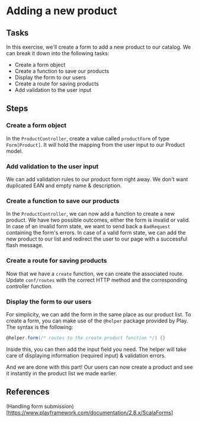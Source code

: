 # Adding a new product

## Tasks

In this exercise, we'll create a form to add a new product to our catalog.
We can break it down into the following tasks:

- Create a form object
- Create a function to save our products
- Display the form to our users
- Create a route for saving products
- Add validation to the user input

## Steps

### Create a form object

In the `ProductController`, create a value called `productForm` of type `Form[Product]`. It will hold the mapping from the user input to our Product model.

### Add validation to the user input

We can add validation rules to our product form right away. We don't want duplicated EAN and empty name & description.

### Create a function to save our products

In the `ProductController`, we can now add a function to create a new product. We have two possible outcomes, either the form is invalid or valid.
In case of an invalid form state, we want to send back a `BadRequest` containing the form's errors.
In case of a valid form state, we can add the new product to our list and redirect the user to our page with a successful flash message.

### Create a route for saving products

Now that we have a `create` function, we can create the associated route. Update `conf/routes` with the correct HTTP method and the corresponding controller function.

### Display the form to our users

For simplicity, we can add the form in the same place as our product list.
To create a form, you can make use of the `@helper` package provided by Play. The syntax is the following:

```scala
@helper.form(/* routes to the create product function */) {}
```

Inside this, you can then add the input field you need. The helper will take care of displaying information (required input) & validation errors.

And we are done with this part! Our users can now create a product and see it instantly in the product list we made earlier.

## References

(Handling form submission)[https://www.playframework.com/documentation/2.8.x/ScalaForms]
